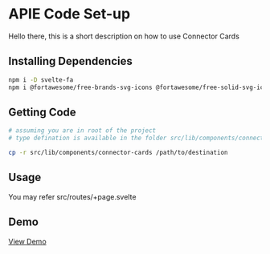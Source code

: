 # APIE Code Set-up

Hello there, this is a short description on how to use Connector Cards


## Installing Dependencies
```bash
npm i -D svelte-fa
npm i @fortawesome/free-brands-svg-icons @fortawesome/free-solid-svg-icons
```

## Getting Code
```bash
# assuming you are in root of the project
# type defination is available in the folder src/lib/components/connector-cardstypes.d.ts

cp -r src/lib/components/connector-cards /path/to/destination
```

## Usage

You may refer src/routes/+page.svelte

## Demo

[View Demo](https://apie-ai.netlify.app)
